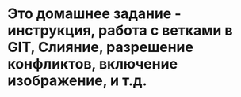 # Это домашнее задание - инструкция, работа с ветками в GIT, Слияние, разрешение конфликтов, включение изображение, и т.д.
